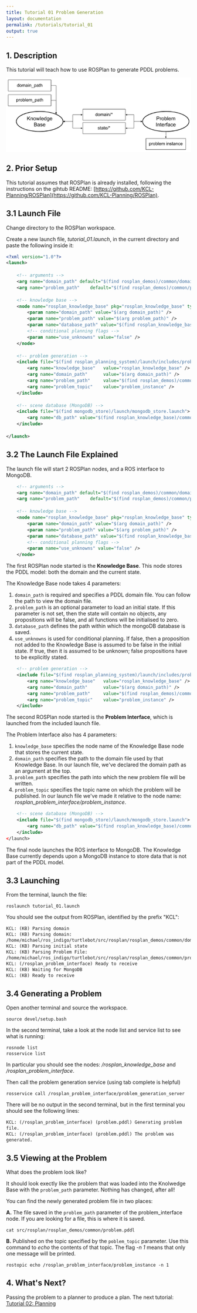 ```yaml
---
title: Tutorial 01 Problem Generation
layout: documentation
permalink: /tutorials/tutorial_01
output: true
---
```


## 1. Description

This tutorial will teach how to use ROSPlan to generate PDDL problems.

![Problem Generation node diagram](./tutorial_01.png)

## 2. Prior Setup

This tutorial assumes that ROSPlan is already installed, following the instructions on the gihtub README:
[https://github.com/KCL-Planning/ROSPlan](https://github.com/KCL-Planning/ROSPlan).

## 3.1 Launch File

Change directory to the  ROSPlan workspace.

Create a new launch file, *tutorial_01.launch*, in the current directory and paste the following inside it:

```xml
<?xml version="1.0"?>
<launch>

	<!-- arguments -->
	<arg name="domain_path"	default="$(find rosplan_demos)/common/domain_turtlebot.pddl" />
	<arg name="problem_path"	default="$(find rosplan_demos)/common/problem_turtlebot.pddl" />

	<!-- knowledge base -->
	<node name="rosplan_knowledge_base" pkg="rosplan_knowledge_base" type="knowledgeBase" respawn="false" output="screen">
		<param name="domain_path" value="$(arg domain_path)" />
		<param name="problem_path" value="$(arg problem_path)" />
		<param name="database_path" value="$(find rosplan_knowledge_base)/common/mongoDB/" />
		<!-- conditional planning flags -->
		<param name="use_unknowns" value="false" />
	</node>

	<!-- problem generation -->
	<include file="$(find rosplan_planning_system)/launch/includes/problem_interface.launch">
		<arg name="knowledge_base"   value="rosplan_knowledge_base" />
		<arg name="domain_path"      value="$(arg domain_path)" />
		<arg name="problem_path"     value="$(find rosplan_demos)/common/problem.pddl" />
		<arg name="problem_topic"    value="problem_instance" />
	</include>
	
	<!-- scene database (MongoDB) -->
	<include file="$(find mongodb_store)/launch/mongodb_store.launch">
		<arg name="db_path" value="$(find rosplan_knowledge_base)/common/mongoDB/"/>
	</include>

</launch>
```

## 3.2 The Launch File Explained

The launch file will start 2 ROSPlan nodes, and a ROS interface to MongoDB.

```xml
	<!-- arguments -->
	<arg name="domain_path"	default="$(find rosplan_demos)/common/domain_turtlebot.pddl" />
	<arg name="problem_path"	default="$(find rosplan_demos)/common/problem_turtlebot.pddl" />

	<!-- knowledge base -->
	<node name="rosplan_knowledge_base" pkg="rosplan_knowledge_base" type="knowledgeBase" respawn="false" output="screen">
		<param name="domain_path" value="$(arg domain_path)" />
		<param name="problem_path" value="$(arg problem_path)" />
		<param name="database_path" value="$(find rosplan_knowledge_base)/common/mongoDB/" />
		<!-- conditional planning flags -->
		<param name="use_unknowns" value="false" />
	</node>
```

The first ROSPlan node started is the **Knowledge Base**. This node stores the PDDL model: both the domain and the current state.

The Knowledge Base node takes 4 parameters:
1. `domain_path` is required and specifies a PDDL domain file. You can follow the path to view the domain file.
2. `problem_path` is an optional parameter to load an initial state. If this parameter is not set, then the state will contain no objects, any propositions will be false, and all functions will be initialised to zero.
3. `database_path` defines the path within which the mongoDB database is saved.
4. `use_unknowns` is used for conditional planning. If false, then a proposition not added to the Knowledge Base is assumed to be false in the initial state. If true, then it is assumed to be unknown; false propositions have to be explicitly stated.


```xml
	<!-- problem generation -->
	<include file="$(find rosplan_planning_system)/launch/includes/problem_interface.launch">
		<arg name="knowledge_base"   value="rosplan_knowledge_base" />
		<arg name="domain_path"      value="$(arg domain_path)" />
		<arg name="problem_path"     value="$(find rosplan_demos)/common/problem.pddl" />
		<arg name="problem_topic"    value="problem_instance" />
	</include>
```

The second ROSPlan node started is the **Problem Interface**, which is launched from the included launch file.

The Problem Interface also has 4 parameters:
1. `knowledge_base` specifies the node name of the Knowledge Base node that stores the current state.
2. `domain_path` specifies the path to the domain file used by that Knowledge Base. In our launch file, we've declared the domain path as an argument at the top.
3. `problem_path` specifies the path into which the new problem file will be written.
4. `problem_topic` specifies the topic name on which the problem will be published. In our launch file we've made it relative to the node name: *rosplan_problem_interface/problem_instance*.

```xml
	<!-- scene database (MongoDB) -->
	<include file="$(find mongodb_store)/launch/mongodb_store.launch">
		<arg name="db_path" value="$(find rosplan_knowledge_base)/common/mongoDB/"/>
	</include>
</launch>
```

The final node launches the ROS interface to MongoDB. The Knowledge Base currently depends upon a MongoDB instance to store data that is not part of the PDDL model.

## 3.3 Launching

From the terminal, launch the file:

```
roslaunch tutorial_01.launch
```

You should see the output from ROSPlan, identified by the prefix "KCL":

```
KCL: (KB) Parsing domain
KCL: (KB) Parsing domain: /home/michael/ros_indigo/turtlebot/src/rosplan/rosplan_demos/common/domain_turtlebot.pddl.
KCL: (KB) Parsing initial state
KCL: (KB) Parsing Problem File: /home/michael/ros_indigo/turtlebot/src/rosplan/rosplan_demos/common/problem_turtlebot.pddl.
KCL: (/rosplan_problem_interface) Ready to receive
KCL: (KB) Waiting for MongoDB
KCL: (KB) Ready to receive
```

## 3.4 Generating a Problem

Open another terminal and source the workspace.

```
source devel/setup.bash
```

In the second terminal, take a look at the node list and service list to see what is running:

```
rosnode list
rosservice list
```

In particular you should see the nodes: */rosplan_knowledge_base* and */rosplan_problem_interface*.

Then call the problem generation service (using tab complete is helpful)

```
rosservice call /rosplan_problem_interface/problem_generation_server
```

There will be no output in the second terminal, but in the first terminal you should see the following lines:

```
KCL: (/rosplan_problem_interface) (problem.pddl) Generating problem file.
KCL: (/rosplan_problem_interface) (problem.pddl) The problem was generated.
```

## 3.5 Viewing at the Problem

What does the problem look like?

It should look exectly like the problem that was loaded into the Knolwedge Base with the `problem_path` parameter. Nothing has changed, after all!

You can find the newly generated problem file in two places:

**A.** The file saved in the `problem_path` parameter of the problem_interface node. If you are looking for a file, this is where it is saved.

```
cat src/rosplan/rosplan_demos/common/problem.pddl
```

**B.** Published on the topic specified by the `poblem_topic` parameter. Use this command to *echo* the contents of that topic. The flag *-n 1* means that only one message will be printed.

```
rostopic echo /rosplan_problem_interface/problem_instance -n 1
```

## 4. What's Next?

Passing the problem to a planner to produce a plan. The next tutorial: [Tutorial 02: Planning](tutorial_02) 
